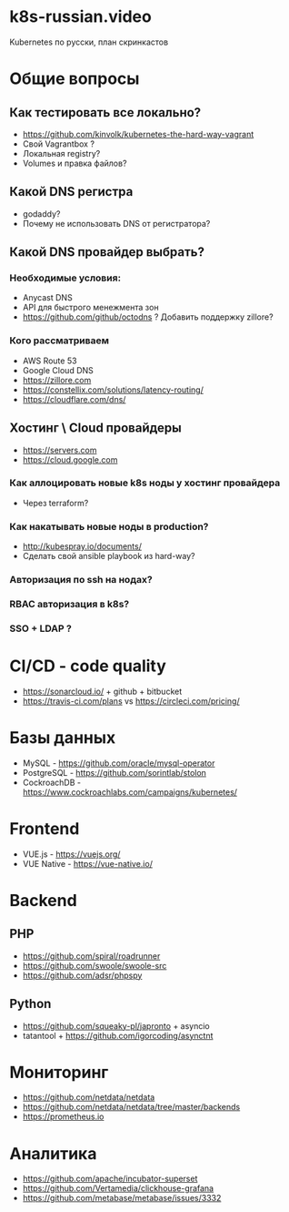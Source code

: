 # k8s-russian.video
Kubernetes по русски, план скринкастов
 
# Общие вопросы
## Как тестировать все локально?
- https://github.com/kinvolk/kubernetes-the-hard-way-vagrant
- Свой Vagrantbox ?
- Локальная registry?
- Volumes и правка файлов?

## Какой DNS регистра
- godaddy?
- Почему не использовать DNS от регистратора?

## Какой DNS провайдер выбрать? 
### Необходимые условия:
 - Anycast DNS
 - API для быстрого менежмента зон
 - https://github.com/github/octodns ? Добавить поддержку zillore?

### Кого рассматриваем
 - AWS Route 53
 - Google Cloud DNS
 - https://zillore.com
 - https://constellix.com/solutions/latency-routing/
 - https://cloudflare.com/dns/
 
## Хостинг \ Cloud провайдеры
 - https://servers.com 
 - https://cloud.google.com

### Как аллоцировать новые k8s ноды у хостинг провайдера
- Через terraform?

### Как накатывать новые ноды в production?
- http://kubespray.io/documents/
- Сделать свой ansible playbook из hard-way?

### Авторизация по ssh на нодах?

### RBAC авторизация в k8s?

### SSO + LDAP ?

# CI/CD - code quality
- https://sonarcloud.io/ + github + bitbucket
- https://travis-ci.com/plans vs https://circleci.com/pricing/

# Базы данных
- MySQL - https://github.com/oracle/mysql-operator
- PostgreSQL - https://github.com/sorintlab/stolon
- CockroachDB - https://www.cockroachlabs.com/campaigns/kubernetes/

# Frontend
- VUE.js - https://vuejs.org/
- VUE Native - https://vue-native.io/

# Backend
## PHP 
- https://github.com/spiral/roadrunner 
- https://github.com/swoole/swoole-src
- https://github.com/adsr/phpspy

## Python
- https://github.com/squeaky-pl/japronto + asyncio 
- tatantool + https://github.com/igorcoding/asynctnt

# Мониторинг
- https://github.com/netdata/netdata
- https://github.com/netdata/netdata/tree/master/backends
- https://prometheus.io

# Аналитика
- https://github.com/apache/incubator-superset
- https://github.com/Vertamedia/clickhouse-grafana
- https://github.com/metabase/metabase/issues/3332
